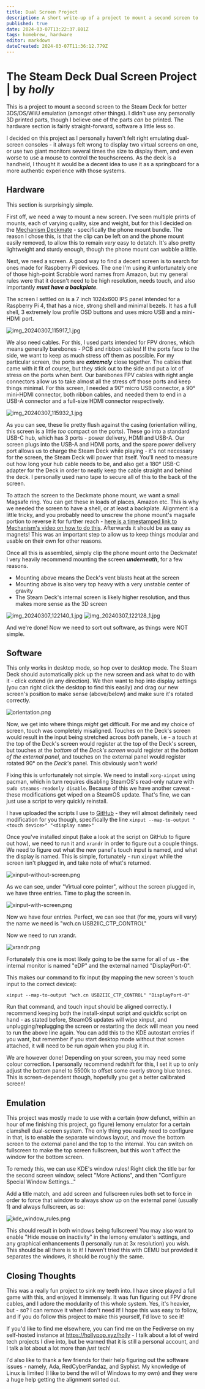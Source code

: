 ```yaml
---
title: Dual Screen Project
description: A short write-up of a project to mount a second screen to the Steam Deck with touch support and easy removal, without 3D printing anything.
published: true
date: 2024-03-07T13:22:37.801Z
tags: homebrew, hardware
editor: markdown
dateCreated: 2024-03-07T11:36:12.779Z
---
```


# The Steam Deck Dual Screen Project | by *holly*

This is a project to mount a second screen to the Steam Deck for better 3DS/DS/WiiU emulation (amongst other things). I didn't use any personally 3D printed parts, though I believe one of the parts *can* be printed. The hardware section is fairly straight-forward, software a little less so.

I decided on this project as I personally haven't felt right emulating dual-screen consoles - it always felt wrong to display two virtual screens on one, or use two giant monitors several times the size to display them, and even worse to use a mouse to control the touchscreens. As the deck is a handheld, I thought it would be a decent idea to use it as a springboard for a more authentic experience with those systems.

## Hardware

This section is surprisingly simple. 

First off, we need a way to mount a new screen. I've seen multiple prints of mounts, each of varying quality, size and weight, but for this I decided on the [Mechanism Deckmate](https://getmechanism.com/) - specifically the phone mount bundle. The reason I chose this, is that the clip can be left on and the phone mount easily removed, to allow this to remain *very* easy to detatch. It's also pretty lightweight and sturdy enough, though the phone mount can wobble a little. 

Next, we need a screen. A good way to find a decent screen is to search for ones made for Raspberry Pi devices. The one I'm using it unfortunately one of those high-point Scrabble word names from Amazon, but my general rules were that it doesn't need to be high resolution, needs touch, and also importantly ***must have a backplate***.

The screen I settled on is a 7 inch 1024x600 IPS panel intended for a Raspberry Pi 4, that has a nice, strong shell and minimal bezels. It has a full shell, 3 extremely low profile OSD buttons and uses micro USB and a mini-HDMI port.

![img_20240307_115917_1.jpg](/wiki/dual-screen-project/img_20240307_115917_1.jpg)

We also need cables. For this, I used parts intended for FPV drones, which means generally barebones - PCB and ribbon cables! If the ports face to the side, we want to keep as much stress off them as possible. For my particular screen, the ports are ***extremely*** close together. The cables that came with it fit of course, but they stick out to the side and put a lot of stress on the ports when bent. Our barebones FPV cables with right angle connectors allow us to take almost all the stress off those ports and keep things minimal. For this screen, I needed a 90° micro USB connector, a 90° mini-HDMI connector, both ribbon cables, and needed them to end in a USB-A connector and a full-size HDMI connector respectively.

![img_20240307_115932_1.jpg](/wiki/dual-screen-project/img_20240307_115932_1.jpg)

As you can see, these lie pretty flush against the casing (orientation willing, this screen is a little *too* compact on the ports). These go into a standard USB-C hub, which has 3 ports - power delivery, HDMI and USB-A. Our screen plugs into the USB-A and HDMI ports, and the spare power delivery port allows us to charge the Steam Deck while playing - it's not necessary for the screen, the Steam Deck will power that itself. You'll need to measure out how long your hub cable needs to be, and also get a 180° USB-C adapter for the Deck in order to neatly keep the cable straight and behind the deck. I personally used nano tape to secure all of this to the back of the screen.

To attach the screen to the Deckmate phone mount, we want a small Magsafe ring. You can get these in loads of places, Amazon etc. This is why we needed the screen to have a shell, or at least a backplate. Alignment is a little tricky, and you probably need to unscrew the phone mount's magsafe portion to reverse it for further reach - [here is a timestamped link to Mechanism's video on how to do this](https://youtu.be/axkgBOhTh0s?t=118). Afterwards it should be as easy as magnets! This was an important step to allow us to keep things modular and usable on their own for other reasons.

Once all this is assembled, simply clip the phone mount onto the Deckmate! I very heavily recommend mounting the screen ***underneath***, for a few reasons.
- Mounting above means the Deck's vent blasts heat at the screen
- Mounting above is also very top heavy with a very unstable center of gravity
- The Steam Deck's internal screen is likely higher resolution, and thus makes more sense as the 3D screen

![img_20240307_122140_1.jpg](/wiki/dual-screen-project/img_20240307_122140_1.jpg)
![img_20240307_122128_1.jpg](/wiki/dual-screen-project/img_20240307_122128_1.jpg)

And we're done! Now we need to sort out software, as things were NOT simple.

## Software

This only works in desktop mode, so hop over to desktop mode. The Steam Deck should automatically pick up the new screen and ask what to do with it - click extend (in any direction). We then want to hop into display settings (you can right click the desktop to find this easily) and drag our new screen's position to make sense (above/below) and make sure it's rotated correctly. 

![orientation.png](/wiki/dual-screen-project/orientation.png)

Now, we get into where things *might* get difficult. For me and my choice of screen, touch was completely misaligned. Touches on the Deck's screen would result in the input being stretched across *both* panels, i.e - a touch at the top of the Deck's screen would register at the top of the Deck's screen, but touches at the *bottom* of the *Deck's screen* would register at the *bottom of the external panel*, and touches on the external panel would register rotated 90° on the *Deck's* panel. This obviously won't work!

Fixing this is unfortunately not simple. We need to install `xorg-xinput` using pacman, which in turn requires disabling SteamOS's read-only nature with `sudo steamos-readonly disable`. Because of this we have another caveat - these modifications get wiped on a SteamOS update. That's fine, we can just use a script to very quickly reinstall.

I have uploaded the scripts I use to [GitHub](https://github.com/HollyCeuin/3DSDeck-HardwareProject-Scripts) - they will almost definitely need modification for you though, specifically the line `xinput --map-to-output "<touch device>" "<display name>"`

Once you've installed xinput (take a look at the script on GitHub to figure out how), we need to run it and `xrandr` in order to figure out a couple things. We need to figure out what the new panel's touch input is named, and what the display is named. This is simple, fortunately - run `xinput` while the screen isn't plugged in, and take note of what's returned.

![xinput-without-screen.png](/wiki/dual-screen-project/xinput-without-screen.png)

As we can see, under "Virtual core pointer", without the screen plugged in, we have three entries. Time to plug the screen in.

![xinput-with-screen.png](/wiki/dual-screen-project/xinput-with-screen.png)

Now we have four entries. Perfect, we can see that (for me, yours will vary) the name we need is "wch.cn USB2IIC_CTP_CONTROL"

Now we need to run xrandr.

![xrandr.png](/wiki/dual-screen-project/xrandr.png)

Fortunately this one is most likely going to be the same for all of us - the internal monitor is named "eDP" and the external named "DisplayPort-0".

This makes our command to fix input (by mapping the new screen's touch input to the correct device):

`xinput --map-to-output "wch.cn USB2IIC_CTP_CONTROL" "DisplayPort-0"`

Run that command, and touch input should be aligned correctly. I recommend keeping both the install-xinput script and quickfix script on hand - as stated before, SteamOS updates will wipe xinput, and unplugging/replugging the screen or restarting the deck will mean you need to run the above line again. You can add this to the KDE autostart entries if you want, but remember if you start desktop mode without that screen attached, it will need to be run *again* when you plug it in.

We are however done! Depending on your screen, you may need some colour correction. I personally recommend redshift for this, I set it up to only adjust the bottom panel to 5500k to offset some overly strong blue tones. This is screen-dependent though, hopefully you get a better calibrated screen!

## Emulation
This project was mostly made to use with a certain (now defunct, within an hour of me finishing this project, go figure) lemony emulator for a certain clamshell dual-screen system. The only thing you really need to configure in that, is to enable the separate windows layout, and move the bottom screen to the external panel and the top to the internal. You can switch on fullscreen to make the top screen fullscreen, but this won't affect the window for the bottom screen.

To remedy this, we can use KDE's window rules! Right click the title bar for the second screen window, select "More Actions", and then "Configure Special Window Settings..."

Add a title match, and add screen and fullscreen rules both set to force in order to force that window to always show up on the external panel (usually 1) and always fullscreen, as so:

![kde_window_rules.png](/wiki/dual-screen-project/kde_window_rules.png)

This should result in both windows being fullscreen! You may also want to enable "Hide mouse on inactivity" in the lemony emulator's settings, and any graphical enhancements (I personally run at 3x resolution) you wish. This should be all there is to it! I haven't tried this with CEMU but provided it separates the windows, it should be roughly the same.

## Closing Thoughts
This was a really fun project to sink my teeth into. I have since played a full game with this, and enjoyed it immensely. It was fun figuring out FPV drone cables, and I adore the modularity of this whole system. Yes, it's heavier, but - so? I can remove it when I don't need it! I hope this was easy to follow, and if you do follow this project to make this yourself, I'd love to see it!

If you'd like to find me elsewhere, you can find me on the Fediverse on my self-hosted instance at https://hollypop.xyz/holly - I talk about a lot of weird tech projects I dive into, but be warned that it is still a personal account, and I talk a lot about a lot more than *just* tech! 

I'd also like to thank a few friends for their help figuring out the software issues - namely, Ada, RedCyberPandaz, and Syphist. My knowledge of Linux is limited (I like to bend the will of Windows to my own) and they were a huge help getting the alignment sorted out.